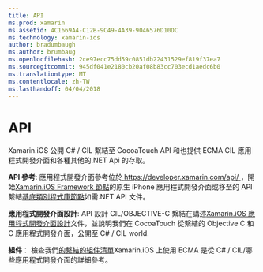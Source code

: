 ```yaml
---
title: API
ms.prod: xamarin
ms.assetid: 4C1669A4-C12B-9C49-4A39-9046576D10DC
ms.technology: xamarin-ios
author: bradumbaugh
ms.author: brumbaug
ms.openlocfilehash: 2ce97ecc75dd59c0851db22431529ef819f37ea7
ms.sourcegitcommit: 945df041e2180cb20af08b83cc703ecd1aedc6b0
ms.translationtype: MT
ms.contentlocale: zh-TW
ms.lasthandoff: 04/04/2018
---
```

# <a name="api"></a>API

Xamarin.iOS 公開 C# / CIL 繫結至 CocoaTouch API 和也提供 ECMA CIL 應用程式開發介面和各種其他的.NET Api 的存取。

 **API 參考**: 應用程式開發介面參考位於[ https://developer.xamarin.com/api/ ](https://developer.xamarin.com/api/)，開始[Xamarin.iOS Framework 節點](https://developer.xamarin.com/api/root/ios-unified/)的原生 iPhone 應用程式開發介面或移至的 API 繫結[基底類別程式庫節點](https://developer.xamarin.com/api/root/classlib/)如需.NET API 文件。

 **應用程式開發介面設計**: API 設計 CIL/OBJECTIVE-C 繫結在講述[Xamarin.iOS 應用程式開發介面設計](~/ios/internals/api-design/index.md)文件，並說明我們在 CocoaTouch 從繫結的 Objective C 和 C 應用程式開發介面，公開至 C# / CIL world.

 **組件**： 檢查我們[的繫結的組件清單](~/cross-platform/internals/available-assemblies.md)Xamarin.iOS 上使用 ECMA 是從 C# / CIL/哪些應用程式開發介面的詳細參考。

